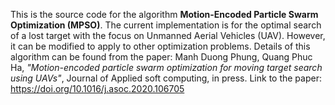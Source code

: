 This is the source code for the algorithm **Motion-Encoded Particle Swarm Optimization (MPSO)**. The current implementation is for the optimal search of a lost target with the focus on Unmanned Aerial Vehicles (UAV). However, it can be modified to apply to other optimization problems. Details of this algorithm can be found from the paper:
Manh Duong Phung, Quang Phuc Ha, *"Motion-encoded particle swarm optimization for moving target search using UAVs"*, Journal of Applied soft computing, in press.
Link to the paper: https://doi.org/10.1016/j.asoc.2020.106705
